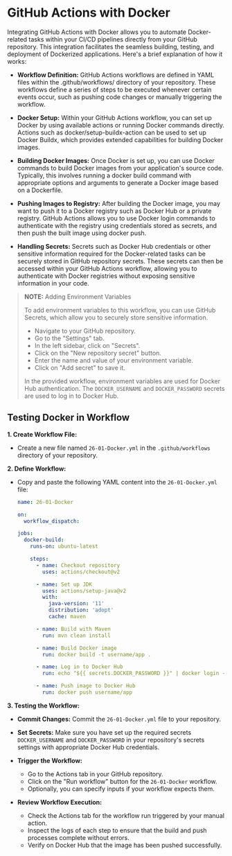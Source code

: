 # **GitHub Actions with Docker**

Integrating GitHub Actions with Docker allows you to automate Docker-related tasks within your CI/CD pipelines directly from your GitHub repository. This integration facilitates the seamless building, testing, and deployment of Dockerized applications. Here's a brief explanation of how it works:

* **Workflow Definition:** GitHub Actions workflows are defined in YAML files within the .github/workflows/ directory of your repository. These workflows define a series of steps to be executed whenever certain events occur, such as pushing code changes or manually triggering the workflow.

* **Docker Setup:** Within your GitHub Actions workflow, you can set up Docker by using available actions or running Docker commands directly. Actions such as docker/setup-buildx-action can be used to set up Docker Buildx, which provides extended capabilities for building Docker images.

* **Building Docker Images:** Once Docker is set up, you can use Docker commands to build Docker images from your application's source code. Typically, this involves running a docker build command with appropriate options and arguments to generate a Docker image based on a Dockerfile.

* **Pushing Images to Registry:** After building the Docker image, you may want to push it to a Docker registry such as Docker Hub or a private registry. GitHub Actions allows you to use Docker login commands to authenticate with the registry using credentials stored as secrets, and then push the built image using docker push.

* **Handling Secrets:** Secrets such as Docker Hub credentials or other sensitive information required for the Docker-related tasks can be securely stored in GitHub repository secrets. These secrets can then be accessed within your GitHub Actions workflow, allowing you to authenticate with Docker registries without exposing sensitive information in your code.

> **NOTE:**
> Adding Environment Variables
>
> To add environment variables to this workflow, you can use GitHub Secrets, which allow you to securely store sensitive information.
>
> * Navigate to your GitHub repository.
> * Go to the "Settings" tab.
> * In the left sidebar, click on "Secrets".
> * Click on the "New repository secret" button.
> * Enter the name and value of your environment variable.
> * Click on "Add secret" to save it.
>
> In the provided workflow, environment variables are used for Docker Hub authentication. The `DOCKER_USERNAME` and `DOCKER_PASSWORD` secrets are used to log in to Docker Hub.

## **Testing Docker in Workflow**

**1. Create Workflow File:**

* Create a new file named `26-01-Docker.yml` in the `.github/workflows` directory of your repository.

**2. Define Workflow:** 

* Copy and paste the following YAML content into the `26-01-Docker.yml` file:

  ```yaml
  name: 26-01-Docker

  on:
    workflow_dispatch:

  jobs:
    docker-build:
      runs-on: ubuntu-latest

      steps:
        - name: Checkout repository
          uses: actions/checkout@v2

        - name: Set up JDK
          uses: actions/setup-java@v2
          with:
            java-version: '11'
            distribution: 'adopt'
            cache: maven

        - name: Build with Maven
          run: mvn clean install

        - name: Build Docker image
          run: docker build -t username/app .

        - name: Log in to Docker Hub
          run: echo "${{ secrets.DOCKER_PASSWORD }}" | docker login -u "${{ secrets.DOCKER_USERNAME }}" --password-stdin

        - name: Push image to Docker Hub
          run: docker push username/app
  ```

**3. Testing the Workflow:**

* **Commit Changes:** Commit the `26-01-Docker.yml` file to your repository.

* **Set Secrets:** Make sure you have set up the required secrets `DOCKER_USERNAME` and `DOCKER_PASSWORD` in your repository's secrets settings with appropriate Docker Hub credentials.

* **Trigger the Workflow:**

  - Go to the Actions tab in your GitHub repository.
  - Click on the "Run workflow" button for the `26-01-Docker` workflow.
  - Optionally, you can specify inputs if your workflow expects them.

* **Review Workflow Execution:**

  - Check the Actions tab for the workflow run triggered by your manual action.
  - Inspect the logs of each step to ensure that the build and push processes complete without errors.
  - Verify on Docker Hub that the image has been pushed successfully.